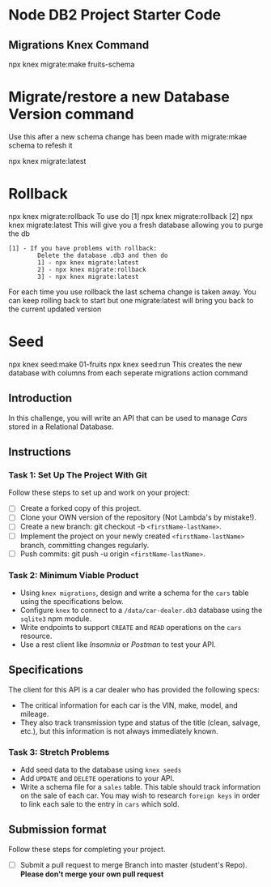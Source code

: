 # Node DB2 Project Starter Code

## Migrations Knex Command
npx knex migrate:make fruits-schema

# Migrate/restore a new Database Version command
Use this after a new schema change has been made with migrate:mkae schema to refesh it

npx knex migrate:latest


# Rollback
npx knex migrate:rollback
To use do 
    [1] npx knex migrate:rollback
    [2] npx knex migrate:latest
This will give you a fresh database allowing you to purge the db

    [1] - If you have problems with rollback: 
            Delete the database .db3 and then do
            1] - npx knex migrate:latest
            2] - npx knex migrate:rollback
            3] - npx knex migrate:latest


For each time you use rollback the last schema change is taken away. You can keep rolling back to start but one migrate:latest will bring you back to the current updated version


# Seed
npx knex seed:make 01-fruits
npx knex seed:run
This creates the new database with columns from each seperate migrations action command


## Introduction

In this challenge, you will write an API that can be used to manage _Cars_ stored in a Relational Database.

## Instructions

### Task 1: Set Up The Project With Git

Follow these steps to set up and work on your project:

- [ ] Create a forked copy of this project.
- [ ] Clone your OWN version of the repository (Not Lambda's by mistake!).
- [ ] Create a new branch: git checkout -b `<firstName-lastName>`.
- [ ] Implement the project on your newly created `<firstName-lastName>` branch, committing changes regularly.
- [ ] Push commits: git push -u origin `<firstName-lastName>`.

### Task 2: Minimum Viable Product

- Using `knex migrations`, design and write a schema for the `cars` table using the specifications below.
- Configure `knex` to connect to a `/data/car-dealer.db3` database using the `sqlite3` npm module.
- Write endpoints to support `CREATE` and `READ` operations on the `cars` resource.
- Use a rest client like _Insomnia_ or _Postman_ to test your API.

## Specifications

The client for this API is a car dealer who has provided the following specs:

- The critical information for each car is the VIN, make, model, and mileage.
- They also track transmission type and status of the title (clean, salvage, etc.), but this information is not always immediately known.

### Task 3: Stretch Problems

- Add seed data to the database using `knex seeds`
- Add `UPDATE` and `DELETE` operations to your API.
- Write a schema file for a `sales` table. This table should track information on the sale of each car. You may wish to research `foreign keys` in order to link each sale to the entry in `cars` which sold.

## Submission format

Follow these steps for completing your project.

- [ ] Submit a pull request to merge <firstName-lastName> Branch into master (student's  Repo). **Please don't merge your own pull request**

